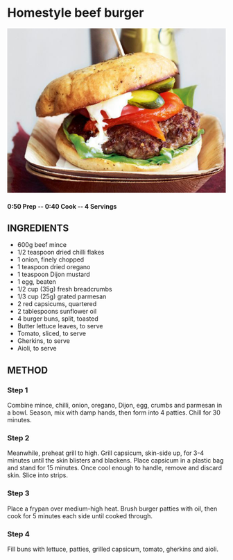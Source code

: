 # Homestyle beef burger
![](https://raw.githubusercontent.com/fuzzwah/recipes/master/pics/Homestyle_beef_burger.jpg)
#### 0:50 Prep -- 0:40 Cook -- 4 Servings
## INGREDIENTS
* 600g beef mince
* 1/2 teaspoon dried chilli flakes
* 1 onion, finely chopped
* 1 teaspoon dried oregano
* 1 teaspoon Dijon mustard
* 1 egg, beaten
* 1/2 cup (35g) fresh breadcrumbs
* 1/3 cup (25g) grated parmesan
* 2 red capsicums, quartered
* 2 tablespoons sunflower oil
* 4 burger buns, split, toasted
* Butter lettuce leaves, to serve
* Tomato, sliced, to serve
* Gherkins, to serve
* Aioli, to serve
## METHOD
### Step 1
Combine mince, chilli, onion, oregano, Dijon, egg, crumbs and parmesan in a bowl. Season, mix with damp hands, then form into 4 patties. Chill for 30 minutes.
### Step 2
Meanwhile, preheat grill to high. Grill capsicum, skin-side up, for 3-4 minutes until the skin blisters and blackens. Place capsicum in a plastic bag and stand for 15 minutes. Once cool enough to handle, remove and discard skin. Slice into strips.
### Step 3
Place a frypan over medium-high heat. Brush burger patties with oil, then cook for 5 minutes each side until cooked through.
### Step 4
Fill buns with lettuce, patties, grilled capsicum, tomato, gherkins and aioli.
